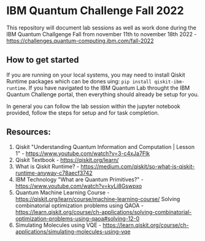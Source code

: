 # IBM Quantum Challenge Fall 2022

This repository will document lab sessions as well as work done during the IBM Quantum Challgenge Fall from november 11th to november 18th 2022 - https://challenges.quantum-computing.ibm.com/fall-2022

## How to get started
If you are running on your local systems, you may need to install Qiskit Runtime packages which can be dones uing: `pip install qiskit-ibm-runtime`. If you have navigated to the IBM Quantum Lab throught the IBM Quantum Challenge portal, then everything should already be setup for you.

In general you can follow the lab session within the jupyter notebook provided, follow the steps for setup and for task completion.  

## Resources:
1) Qiskit "Understanding Quantum Information and Computation | Lesson 1" - https://www.youtube.com/watch?v=3-c4xJa7Flk
2) Qiskit Textbook - https://qiskit.org/learn/
3) What is Qiskit Runtime? - https://medium.com/qiskit/so-what-is-qiskit-runtime-anyway-c78aecf3742
4) IBM Technology "What are Quantum Primitives?" - https://www.youtube.com/watch?v=kyLi8Gswpxo
5) Quantum Machine Learning Course - https://qiskit.org/learn/course/machine-learning-course/
Solving combinatorial optimization problems using QAOA - https://learn.qiskit.org/course/ch-applications/solving-combinatorial-optimization-problems-using-qaoa#solving-12-0
6) Simulating Molecules using VQE - https://learn.qiskit.org/course/ch-applications/simulating-molecules-using-vqe
